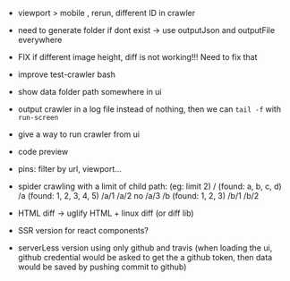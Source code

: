- viewport > mobile , rerun, different ID in crawler
- need to generate folder if dont exist -> use outputJson and outputFile everywhere

- FIX if different image height, diff is not working!!! Need to fix that
- improve test-crawler bash

- show data folder path somewhere in ui
- output crawler in a log file instead of nothing, then we can `tail -f` with `run-screen`
- give a way to run crawler from ui

- code preview
- pins: filter by url, viewport...

- spider crawling with a limit of child path: (eg: limit 2)
    /     (found: a, b, c, d)
    /a    (found: 1, 2, 3, 4, 5)
    /a/1
    /a/2
    no /a/3
    /b    (found: 1, 2, 3)
    /b/1
    /b/2



- HTML diff -> uglify HTML + linux diff (or diff lib)

- SSR version for react components?

- serverLess version using only github and travis (when loading the ui, github credential would be asked to get the a github token, then data would be saved by pushing commit to github)